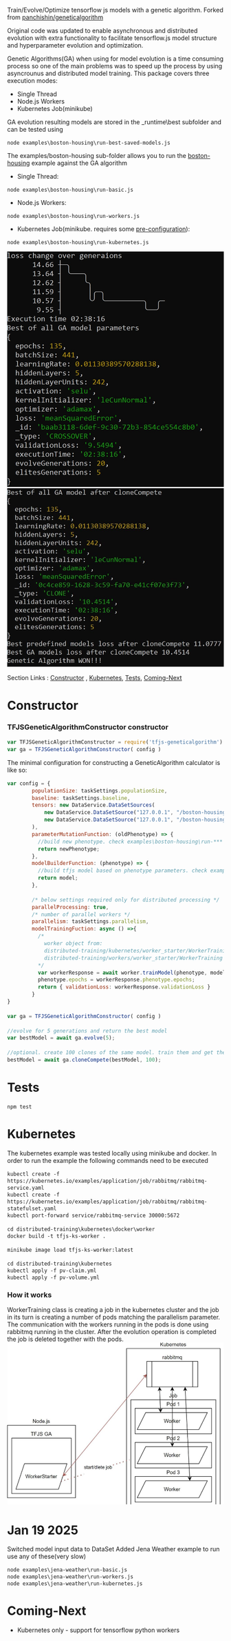 
Train/Evolve/Optimize tensorflow js models with a genetic algorithm. Forked from [panchishin/geneticalgorithm](https://github.com/panchishin/geneticalgorithm)

Original code was updated to enable asynchronous and distributed evolution with extra functionality to facilitate tensorflow.js model structure and hyperparameter evolution and optimization.

Genetic Algorithms(GA) when using for model evolution is a time consuming process so one of the main problems was to speed up the process by using asyncrounus and distributed model training.  This package covers three execution modes:
- Single Thread
- Node.js Workers
- Kubernetes Job(minikube)

GA evolution resulting models are stored in the _runtime\best subfolder and can be tested using 
```
node examples\boston-housing\run-best-saved-models.js
```

The examples/boston-housing sub-folder allows you to run the [boston-housing](https://github.com/tensorflow/tfjs-examples/blob/master/boston-housing) example against the GA algorithm 
- Single Thread: 
```
node examples\boston-housing\run-basic.js
```
- Node.js Workers:
```
node examples\boston-housing\run-workers.js
```
- Kubernetes Job(minikube. requires some [pre-configuration](#kubernetes)):
```
node examples\boston-housing\run-kubernetes.js
```
![](_runtime/screenshots/loss-chart.jpg?raw=true)
![](_runtime/screenshots/final.jpg?raw=true)

Section Links : [Constructor](#constructor) , [Kubernetes](#kubernetes), [Tests](#tests), [Coming-Next](#coming-next)
# Constructor
### TFJSGeneticAlgorithmConstructor constructor
```js
var TFJSGeneticAlgorithmConstructor = require('tfjs-geneticalgorithm')
var ga = TFJSGeneticAlgorithmConstructor( config )

```
The minimal configuration for constructing a GeneticAlgorithm calculator is like so:

```js
var config = {
        populationSize: taskSettings.populationSize,
        baseline: taskSettings.baseline,
        tensors: new DataService.DataSetSources(
            new DataService.DataSetSource("127.0.0.1", "/boston-housing-training", "3000", "boston-housing-training", 333),
            new DataService.DataSetSource("127.0.0.1", "/boston-housing-validation", "3000", "boston-housing-validation", 173)
        ),
        parameterMutationFunction: (oldPhenotype) => {
          //build new phenotype. check examples\boston-housing\run-*** for examples
          return newPhenotype;
        },
        modelBuilderFunction: (phenotype) => { 
          //build tfjs model based on phenotype parameters. check examples\boston-housing\run-*** for examples
          return model;
        },

        /* below settings required only for distributed processing */
        parallelProcessing: true,
        /* number of parallel workers */
        parallelism: taskSettings.parallelism,
        modelTrainingFuction: async () =>{
          /*
            worker object from:
            distributed-training/kubernetes/worker_starter/WorkerTraining - for kubernetes
            distributed-training/workers/worker_starter/WorkerTraining - for nodejs workers
          */
          var workerResponse = await worker.trainModel(phenotype, modelJson, this.tensors, this.validationSplit, this.modelAbortThreshold, this.modelTrainingTimeThreshold);
          phenotype.epochs = workerResponse.phenotype.epochs;
          return { validationLoss: workerResponse.validationLoss }
        }
}

var ga = TFJSGeneticAlgorithmConstructor( config )

//evolve for 5 generations and return the best model
var bestModel = await ga.evolve(5);

//optional. create 100 clones of the same model. train them and get the one with the best results/weights
bestModel = await ga.cloneCompete(bestModel, 100);
```
# Tests
```
npm test
```

# Kubernetes
The kubernetes example was tested locally using minikube and docker. In order to run the example the following commands need to be executed
```
kubectl create -f https://kubernetes.io/examples/application/job/rabbitmq/rabbitmq-service.yaml
kubectl create -f https://kubernetes.io/examples/application/job/rabbitmq/rabbitmq-statefulset.yaml
kubectl port-forward service/rabbitmq-service 30000:5672

cd distributed-training\kubernetes\docker\worker
docker build -t tfjs-ks-worker .

minikube image load tfjs-ks-worker:latest

cd distributed-training\kubernetes
kubectl apply -f pv-claim.yml
kubectl apply -f pv-volume.yml
```
### How it works
WorkerTraining class is creating a job in the kubernetes cluster and the job in its turn is creating a number of pods matching the parallelism parameter. The communication with the workers running in the pods is done using rabbitmq running in the cluster. After the evolution operation is completed the job is deleted together with the pods.
![](_runtime/screenshots/kb.jpg?raw=true)

# Jan 19 2025
Switched model input data to DataSet
Added Jena Weather example
to run use any of these(very slow)
```
node examples\jena-weather\run-basic.js
node examples\jena-weather\run-workers.js
node examples\jena-weather\run-kubernetes.js
```

# Coming-Next
- Kubernetes only - support for tensorflow python workers